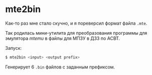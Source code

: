 # mte2bin

Как-то раз мне стало скучно, и я пореверсил формат файла `.mte`.

Так родилась мини-утилита для преобразования программы для эмулятора _mtemu_ в файлы
для МПЗУ в ДЗ3 по АСВТ.

Запуск:
```bash
$ mte2bin <input> <output prefix>
```

Генерирует 6 `.bin` файлов с заданным префиксом.
